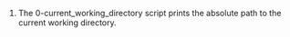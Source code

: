 1. The 0-current_working_directory script prints the absolute path to the current working directory.